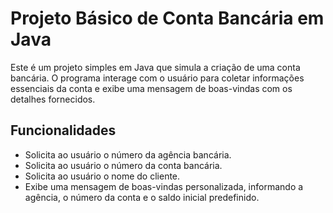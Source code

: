 # Projeto Básico de Conta Bancária em Java

Este é um projeto simples em Java que simula a criação de uma conta bancária. O programa interage com o usuário para coletar informações essenciais da conta e exibe uma mensagem de boas-vindas com os detalhes fornecidos.

## Funcionalidades

* Solicita ao usuário o número da agência bancária.
* Solicita ao usuário o número da conta bancária.
* Solicita ao usuário o nome do cliente.
* Exibe uma mensagem de boas-vindas personalizada, informando a agência, o número da conta e o saldo inicial predefinido.
